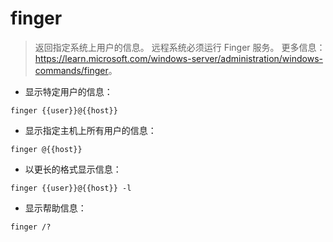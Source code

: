 # finger

> 返回指定系统上用户的信息。
> 远程系统必须运行 Finger 服务。
> 更多信息：<https://learn.microsoft.com/windows-server/administration/windows-commands/finger>。

- 显示特定用户的信息：

`finger {{user}}@{{host}}`

- 显示指定主机上所有用户的信息：

`finger @{{host}}`

- 以更长的格式显示信息：

`finger {{user}}@{{host}} -l`

- 显示帮助信息：

`finger /?`